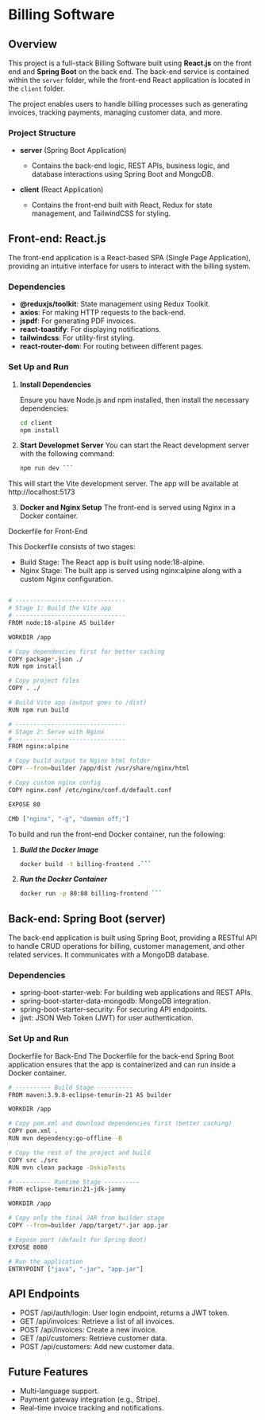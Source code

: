 # Billing Software

## Overview

This project is a full-stack Billing Software built using **React.js** on the front end and **Spring Boot** on the back end. The back-end service is contained within the `server` folder, while the front-end React application is located in the `client` folder.

The project enables users to handle billing processes such as generating invoices, tracking payments, managing customer data, and more.

### Project Structure

- **server** (Spring Boot Application)
  - Contains the back-end logic, REST APIs, business logic, and database interactions using Spring Boot and MongoDB.
  
- **client** (React Application)
  - Contains the front-end built with React, Redux for state management, and TailwindCSS for styling.

## Front-end: React.js

The front-end application is a React-based SPA (Single Page Application), providing an intuitive interface for users to interact with the billing system.

### Dependencies

- **@reduxjs/toolkit**: State management using Redux Toolkit.
- **axios**: For making HTTP requests to the back-end.
- **jspdf**: For generating PDF invoices.
- **react-toastify**: For displaying notifications.
- **tailwindcss**: For utility-first styling.
- **react-router-dom**: For routing between different pages.

### Set Up and Run

1. **Install Dependencies**

   Ensure you have Node.js and npm installed, then install the necessary dependencies:
   ```bash
   cd client
   npm install
   ```
2. **Start Developmet Server**
   You can start the React development server with the following command:
   ```bash
   npm run dev ```
  This will start the Vite development server. The app will be available at http://localhost:5173  

3. **Docker and Nginx Setup**
   The front-end is served using Nginx in a Docker container.

Dockerfile for Front-End

This Dockerfile consists of two stages:
- Build Stage: The React app is built using node:18-alpine.
- Nginx Stage: The built app is served using nginx:alpine along with a custom Nginx configuration.
```bash

# -------------------------------
# Stage 1: Build the Vite app
# -------------------------------
FROM node:18-alpine AS builder

WORKDIR /app

# Copy dependencies first for better caching
COPY package*.json ./
RUN npm install

# Copy project files
COPY . ./

# Build Vite app (output goes to /dist)
RUN npm run build

# -------------------------------
# Stage 2: Serve with Nginx
# -------------------------------
FROM nginx:alpine

# Copy build output to Nginx html folder
COPY --from=builder /app/dist /usr/share/nginx/html

# Copy custom nginx config
COPY nginx.conf /etc/nginx/conf.d/default.conf

EXPOSE 80

CMD ["nginx", "-g", "daemon off;"]
```
To build and run the front-end Docker container, run the following:
1. ***Build the Docker Image***
   ```bash
   docker build -t billing-frontend .```
3. ***Run the Docker Container***
   ```bash
   docker run -p 80:80 billing-frontend ```

## Back-end: Spring Boot (server)
The back-end application is built using Spring Boot, providing a RESTful API to handle CRUD operations for billing, customer management, and other related services. It communicates with a MongoDB database.

### Dependencies
- spring-boot-starter-web: For building web applications and REST APIs.
- spring-boot-starter-data-mongodb: MongoDB integration.
- spring-boot-starter-security: For securing API endpoints.
- jjwt: JSON Web Token (JWT) for user authentication.

### Set Up and Run

Dockerfile for Back-End
The Dockerfile for the back-end Spring Boot application ensures that the app is containerized and can run inside a Docker container.
```bash
# ---------- Build Stage ----------
FROM maven:3.9.8-eclipse-temurin-21 AS builder

WORKDIR /app

# Copy pom.xml and download dependencies first (better caching)
COPY pom.xml .
RUN mvn dependency:go-offline -B

# Copy the rest of the project and build
COPY src ./src
RUN mvn clean package -DskipTests

# ---------- Runtime Stage ----------
FROM eclipse-temurin:21-jdk-jammy

WORKDIR /app

# Copy only the final JAR from builder stage
COPY --from=builder /app/target/*.jar app.jar

# Expose port (default for Spring Boot)
EXPOSE 8080

# Run the application
ENTRYPOINT ["java", "-jar", "app.jar"]
 ```

## API Endpoints
- POST /api/auth/login: User login endpoint, returns a JWT token.
- GET /api/invoices: Retrieve a list of all invoices.
- POST /api/invoices: Create a new invoice.
- GET /api/customers: Retrieve customer data.
- POST /api/customers: Add new customer data.

## Future Features
- Multi-language support.
- Payment gateway integration (e.g., Stripe).
- Real-time invoice tracking and notifications.
